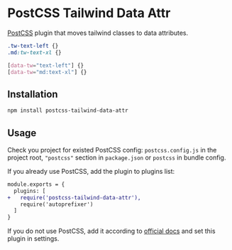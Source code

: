 # PostCSS Tailwind Data Attr

[PostCSS] plugin that moves tailwind classes to data attributes.

[postcss]: https://github.com/postcss/postcss

```css
.tw-text-left {}
.md:tw-text-xl {}
```

```css
[data-tw="text-left"] {}
[data-tw="md:text-xl"] {}
```

## Installation

```sh
npm install postcss-tailwind-data-attr
```

## Usage

Check you project for existed PostCSS config: `postcss.config.js`
in the project root, `"postcss"` section in `package.json`
or `postcss` in bundle config.

If you already use PostCSS, add the plugin to plugins list:

```diff
module.exports = {
  plugins: [
+   require('postcss-tailwind-data-attr'),
    require('autoprefixer')
  ]
}
```

If you do not use PostCSS, add it according to [official docs]
and set this plugin in settings.

[official docs]: https://github.com/postcss/postcss#usage
